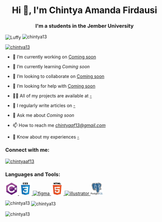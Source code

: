 <h1 align="center">Hi 👋, I'm Chintya Amanda Firdausi</h1>
<h3 align="center">I'm a students in the Jember University</h3>
<img align="center" alt="Luffy" widhth="100" src=https://www.gifcen.com/wp-content/uploads/2021/12/luffy-gif-15.gif

<p align="left"> <img src="https://komarev.com/ghpvc/?username=chintya13&label=Profile%20views&color=0e75b6&style=flat" alt="chintya13" /> </p>

<p align="left"> <a href="https://github.com/ryo-ma/github-profile-trophy"><img src="https://github-profile-trophy.vercel.app/?username=chintya13" alt="chintya13" /></a> </p>

- 🔭 I’m currently working on [Coming soon](-)

- 🌱 I’m currently learning *Coming soon*

- 👯 I’m looking to collaborate on [Coming soon](-)

- 🤝 I’m looking for help with [Coming soon](-)

- 👨‍💻 All of my projects are available at [-](-)

- 📝 I regularly write articles on [-](-)

- 💬 Ask me about *Coming soon*

- 📫 How to reach me *chintyaaf13@gmail.com*

- 📄 Know about my experiences [-](-)

<h3 align="left">Connect with me:</h3>
<p align="left">
<a href="https://instagram.com/chintyaaf13" target="blank"><img align="center" src="https://raw.githubusercontent.com/rahuldkjain/github-profile-readme-generator/master/src/images/icons/Social/instagram.svg" alt="chintyaaf13" height="30" width="40" /></a>
</p>

<h3 align="left">Languages and Tools:</h3>
<p align="left"> <a href="https://www.w3schools.com/cs/" target="_blank" rel="noreferrer"> <img src="https://raw.githubusercontent.com/devicons/devicon/master/icons/csharp/csharp-original.svg" alt="csharp" width="40" height="40"/> </a> <a href="https://www.w3schools.com/css/" target="_blank" rel="noreferrer"> <img src="https://raw.githubusercontent.com/devicons/devicon/master/icons/css3/css3-original-wordmark.svg" alt="css3" width="40" height="40"/> </a> <a href="https://www.figma.com/" target="_blank" rel="noreferrer"> <img src="https://www.vectorlogo.zone/logos/figma/figma-icon.svg" alt="figma" width="40" height="40"/> </a> <a href="https://www.w3.org/html/" target="_blank" rel="noreferrer"> <img src="https://raw.githubusercontent.com/devicons/devicon/master/icons/html5/html5-original-wordmark.svg" alt="html5" width="40" height="40"/> </a> <a href="https://www.adobe.com/in/products/illustrator.html" target="_blank" rel="noreferrer"> <img src="https://www.vectorlogo.zone/logos/adobe_illustrator/adobe_illustrator-icon.svg" alt="illustrator" width="40" height="40"/> </a> <a href="https://www.postgresql.org" target="_blank" rel="noreferrer"> <img src="https://raw.githubusercontent.com/devicons/devicon/master/icons/postgresql/postgresql-original-wordmark.svg" alt="postgresql" width="40" height="40"/> </a> </p>

<p><img align="left" src="https://github-readme-stats.vercel.app/api/top-langs?username=chintya13&show_icons=true&locale=en&layout=compact" alt="chintya13" /></p>

<p>&nbsp;<img align="center" src="https://github-readme-stats.vercel.app/api?username=chintya13&show_icons=true&locale=en" alt="chintya13" /></p>

<p><img align="center" src="https://github-readme-streak-stats.herokuapp.com/?user=chintya13&" alt="chintya13" /></p>
